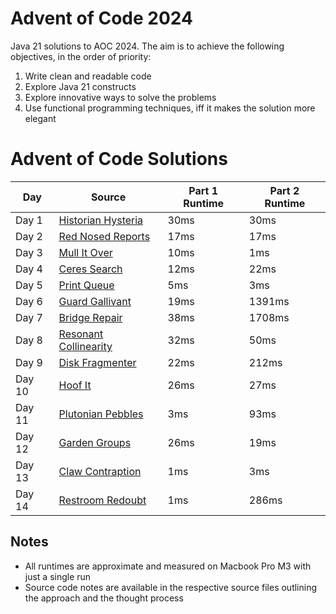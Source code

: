 # Advent of Code 2024

Java 21 solutions to AOC 2024. The aim is to achieve the following objectives, in the order of priority:

1. Write clean and readable code
2. Explore Java 21 constructs 
3. Explore innovative ways to solve the problems 
4. Use functional programming techniques, iff it makes the solution more elegant 

# Advent of Code Solutions

| Day    | Source                                                                                                                          | Part 1 Runtime | Part 2 Runtime |
|--------|---------------------------------------------------------------------------------------------------------------------------------|----------------|----------------|
| Day 1  | [Historian Hysteria](https://github.com/gnmathur/aoc2024/blob/main/src/main/java/dev/gmathur/Day01HistorianHysteria.java)       | 30ms           | 30ms           |
| Day 2  | [Red Nosed Reports](https://github.com/gnmathur/aoc2024/blob/main/src/main/java/dev/gmathur/Day02RedNosedReports.java)          | 17ms           | 17ms           |
| Day 3  | [Mull It Over](https://github.com/gnmathur/aoc2024/blob/main/src/main/java/dev/gmathur/Day03MullItOver.java)                    | 10ms           | 1ms            |
| Day 4  | [Ceres Search](https://github.com/gnmathur/aoc2024/blob/main/src/main/java/dev/gmathur/Day04CeresSearch.java)                   | 12ms           | 22ms           |
| Day 5  | [Print Queue](https://github.com/gnmathur/aoc2024/blob/main/src/main/java/dev/gmathur/Day05PrintQueue.java)                     | 5ms            | 3ms            |
| Day 6  | [Guard Gallivant](https://github.com/gnmathur/aoc2024/blob/main/src/main/java/dev/gmathur/Day06GuardGallivant.java)             | 19ms           | 1391ms         |
| Day 7  | [Bridge Repair](https://github.com/gnmathur/aoc2024/blob/main/src/main/java/dev/gmathur/Day07BridgeRepair.java)                 | 38ms           | 1708ms         |
| Day 8  | [Resonant Collinearity](https://github.com/gnmathur/aoc2024/blob/main/src/main/java/dev/gmathur/Day08ResonantCollinearity.java) | 32ms           | 50ms           |
| Day 9  | [Disk Fragmenter](https://github.com/gnmathur/aoc2024/blob/main/src/main/java/dev/gmathur/Day09DiskFragmenter.java)             | 22ms           | 212ms          |
| Day 10 | [Hoof It](https://github.com/gnmathur/aoc2024/blob/main/src/main/java/dev/gmathur/Day10HoofIt.java)                             | 26ms           | 27ms           |
| Day 11 | [Plutonian Pebbles](https://github.com/gnmathur/aoc2024/blob/main/src/main/java/dev/gmathur/Day11PlutonianPebbles.java)         | 3ms            | 93ms           |
| Day 12 | [Garden Groups](https://github.com/gnmathur/aoc2024/blob/main/src/main/java/dev/gmathur/Day12GardenGroups.java)                 | 26ms           | 19ms           |
| Day 13 | [Claw Contraption](https://github.com/gnmathur/aoc2024/blob/main/src/main/java/dev/gmathur/Day13ClawContraption.java)           | 1ms            | 3ms            |
| Day 14 | [Restroom Redoubt](https://github.com/gnmathur/aoc2024/blob/main/src/main/java/dev/gmathur/Day14RestroomRedoubt.java)           | 1ms            | 286ms          |

## Notes
- All runtimes are approximate and measured on Macbook Pro M3 with just a single run
- Source code notes are available in the respective source files outlining the approach and the thought process
